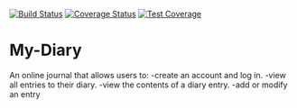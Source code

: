 [![Build Status](https://travis-ci.org/dhay-zee/My-Diary.svg?branch=develop)](https://travis-ci.org/dhay-zee/My-Diary)
[![Coverage Status](https://coveralls.io/repos/github/dhay-zee/My-Diary/badge.svg?branch=ch-integrate-coveralls-159313596)](https://coveralls.io/github/dhay-zee/My-Diary?branch=ch-integrate-coveralls-159313596)
[![Test Coverage](https://api.codeclimate.com/v1/badges/a99a88d28ad37a79dbf6/test_coverage)](https://codeclimate.com/github/codeclimate/codeclimate/test_coverage)

# My-Diary
An online journal that allows users to: 
-create an account and log in.
-view all entries to their diary.
-view the contents of a diary entry.
-add or modify an entry
